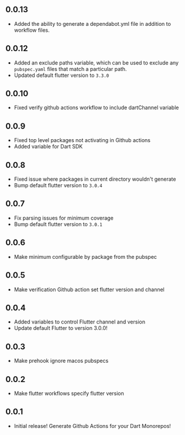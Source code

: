 ## 0.0.13

- Added the ability to generate a dependabot.yml file in addition to workflow files.

## 0.0.12

- Added an exclude paths variable, which can be used to exclude any `pubspec.yaml` files that match a particular path.
- Updated default flutter version to `3.3.0`

## 0.0.10

- Fixed verify github actions workflow to include dartChannel variable

## 0.0.9

- Fixed top level packages not activating in Github actions
- Added variable for Dart SDK

## 0.0.8

- Fixed issue where packages in current directory wouldn't generate
- Bump default flutter version to `3.0.4`

## 0.0.7

- Fix parsing issues for minimum coverage
- Bump default flutter version to `3.0.1`

## 0.0.6

- Make minimum configurable by package from the pubspec

## 0.0.5

- Make verification Github action set flutter version and channel

## 0.0.4

- Added variables to control Flutter channel and version
- Update default Flutter to version 3.0.0!

## 0.0.3

- Make prehook ignore macos pubspecs

## 0.0.2

- Make flutter workflows specify flutter version

## 0.0.1

- Initial release! Generate Github Actions for your Dart Monorepos!
